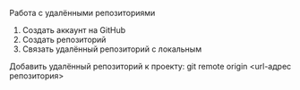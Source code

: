 Работа с удалёнными репозиториями

1. Создать аккаунт на GitHub
2. Создать репозиторий
3. Связать удалённый репозиторий с локальным

Добавить удалённый репозиторий к проекту:
git remote origin <url-адрес репозитория>
